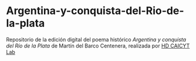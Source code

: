 # Argentina-y-conquista-del-Rio-de-la-plata
Repositorio de la edición digital del poema histórico _Argentina y conquista del Río de la Plata_ de Martín del Barco Centenera, realizada por [HD CAICYT Lab](http://hdlab.space)
